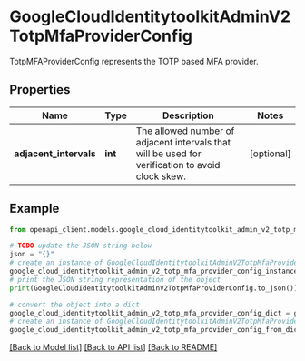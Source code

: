 # GoogleCloudIdentitytoolkitAdminV2TotpMfaProviderConfig

TotpMFAProviderConfig represents the TOTP based MFA provider.

## Properties

Name | Type | Description | Notes
------------ | ------------- | ------------- | -------------
**adjacent_intervals** | **int** | The allowed number of adjacent intervals that will be used for verification to avoid clock skew. | [optional] 

## Example

```python
from openapi_client.models.google_cloud_identitytoolkit_admin_v2_totp_mfa_provider_config import GoogleCloudIdentitytoolkitAdminV2TotpMfaProviderConfig

# TODO update the JSON string below
json = "{}"
# create an instance of GoogleCloudIdentitytoolkitAdminV2TotpMfaProviderConfig from a JSON string
google_cloud_identitytoolkit_admin_v2_totp_mfa_provider_config_instance = GoogleCloudIdentitytoolkitAdminV2TotpMfaProviderConfig.from_json(json)
# print the JSON string representation of the object
print(GoogleCloudIdentitytoolkitAdminV2TotpMfaProviderConfig.to_json())

# convert the object into a dict
google_cloud_identitytoolkit_admin_v2_totp_mfa_provider_config_dict = google_cloud_identitytoolkit_admin_v2_totp_mfa_provider_config_instance.to_dict()
# create an instance of GoogleCloudIdentitytoolkitAdminV2TotpMfaProviderConfig from a dict
google_cloud_identitytoolkit_admin_v2_totp_mfa_provider_config_from_dict = GoogleCloudIdentitytoolkitAdminV2TotpMfaProviderConfig.from_dict(google_cloud_identitytoolkit_admin_v2_totp_mfa_provider_config_dict)
```
[[Back to Model list]](../README.md#documentation-for-models) [[Back to API list]](../README.md#documentation-for-api-endpoints) [[Back to README]](../README.md)


